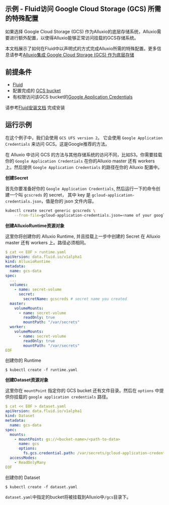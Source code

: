 ## 示例 - Fluid访问 Google Cloud Storage (GCS) 所需的特殊配置

如果选择 Google Cloud Storage (GCS) 作为Alluxio的底层存储系统，Alluxio需要进行额外配置，以使得Alluxio能够正常访问挂载的GCS存储系统。

本文档展示了如何在Fluid中以声明式的方式完成Alluxio所需的特殊配置。更多信息请参考[Alluxio集成 Google Cloud Storage (GCS) 作为底层存储](https://docs.alluxio.io/os/user/stable/cn/ufs/GCS.html)

## 前提条件

- [Fluid](https://github.com/fluid-cloudnative/fluid)
- 配置完成的 [GCS bucket](https://cloud.google.com/storage/docs/creating-buckets)
- 有权限访问该GCS bucket的[Google Application Credentials](https://cloud.google.com/docs/authentication/getting-started)

请参考[Fluid安装文档](../guide/install.md) 完成安装

## 运行示例

在这个例子中，我们会使用 `GCS UFS version 2`。 它会使用 `Google Application Credentials` 来访问 GCS。这是Google推荐的方法。

在 Alluxio 中访问 GCS 的方法与其他存储系统的访问不同，比如S3。你需要挂载你的 `Google Application Credentials` 在你的Alluxio master 还有 workers 上。然后提供 `Google Application Credentials` 的路径在你的 Alluxio 配置中。

**创建Secret**

首先你要准备好你的 `Google Application Credentials`, 然后运行一下的命令创建一个叫 `gcscreds` 的 secret， 其中 key 是 `gcloud-application-credentials.json`，值是你的 json 文件内容。

```sh
kubectl create secret generic gcscreds \
    --from-file=gcloud-application-credentials.json=<name of your google application credentials>.json
```


**创建AlluxioRuntime资源对象**

这里你将创建你的 Alluxio Runtime, 并且挂载上一步中创建的 Secret 在 Alluxio master 还有 workers 上。路径必须相同。

```yaml
$ cat << EOF > runtime.yaml
apiVersion: data.fluid.io/v1alpha1
kind: AlluxioRuntime
metadata:
  name: gcs-data
spec:
  ...
  volumes:
    - name: secret-volume
      secret:
        secretName: gcscreds # secret name you created
  master:
    volumeMounts:
      - name: secret-volume
        readOnly: true
        mountPath: "/var/secrets"
  worker:
    volumeMounts:
      - name: secret-volume
        readOnly: true
        mountPath: "/var/secrets"
EOF
```

创建你的 Runtime

```
$ kubectl create -f runtime.yaml
```

**创建Dataset资源对象**

这里你在 `mountPoint` 指定你的 GCS bucket 还有文件目录。然后在 `options` 中提供你挂载的 `google application credentials` 路径。

```yaml
$ cat << EOF > dataset.yaml
apiVersion: data.fluid.io/v1alpha1
kind: Dataset
metadata:
  name: gcs-data
spec:
  mounts:
    - mountPoint: gs://<bucket-name>/<path-to-data>
      name: gcs
      options:
        fs.gcs.credential.path: /var/secrets/gcloud-application-credentials.json
  accessModes:
    - ReadOnlyMany
EOF
```

创建你的 Dataset

```
$ kubectl create -f dataset.yaml
```

`dataset.yaml`中指定的bucket将被挂载到Alluxio中`/gcs`目录下。
